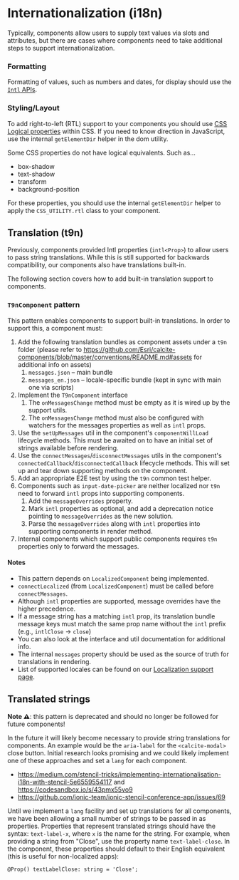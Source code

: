# Internationalization (i18n)

Typically, components allow users to supply text values via slots and attributes, but there are cases where components need to take additional steps to support internationalization.

### Formatting

Formatting of values, such as numbers and dates, for display should use the [`Intl` APIs](https://developer.mozilla.org/en-US/docs/Web/JavaScript/Reference/Global_Objects/Intl).

### Styling/Layout

To add right-to-left (RTL) support to your components you should use [CSS Logical properties](https://developer.mozilla.org/en-US/docs/Web/CSS/CSS_Logical_Properties) within CSS. If you need to know direction in JavaScript, use the internal `getElementDir` helper in the dom utility.

Some CSS properties do not have logical equivalents. Such as...

- box-shadow
- text-shadow
- transform
- background-position

For these properties, you should use the internal `getElementDir` helper to apply the `CSS_UTILITY.rtl` class to your component.

## Translation (t9n)

Previously, components provided Intl properties (`intl<Prop>`) to allow users to pass string translations. While this is still supported for backwards compatibility, our components also have translations built-in.

The following section covers how to add built-in translation support to components.

### `T9nComponent` pattern

This pattern enables components to support built-in translations. In order to support this, a component must:

1. Add the following translation bundles as component assets under a `t9n` folder (please refer to <https://github.com/Esri/calcite-components/blob/master/conventions/README.md#assets> for additional info on assets)
   1. `messages.json` – main bundle
   2. `messages_en.json` – locale-specific bundle (kept in sync with main one via scripts)
2. Implement the `T9nComponent` interface
   1. The `onMessagesChange` method must be empty as it is wired up by the support utils.
   2. The `onMessagesChange` method must also be configured with watchers for the messages properties as well as `intl` props.
3. Use the `setUpMessages` util in the component's `componentWillLoad` lifecycle methods. This must be awaited on to have an initial set of strings available before rendering.
4. Use the `connectMessages`/`disconnectMessages` utils in the component's `connectedCallback`/`disconnectedCallback` lifecycle methods. This will set up and tear down supporting methods on the component.
5. Add an appropriate E2E test by using the `t9n` common test helper.
6. Components such as `input-date-picker` are neither localized nor `t9n` need to forward `intl` props into supporting components.
   1. Add the `messageOverrides` property.
   2. Mark `intl` properties as optional, and add a deprecation notice pointing to `messageOverrides` as the new solution.
   3. Parse the `messageOverrides` along with `intl` properties into supporting components in render method.
7. Internal components which support public components requires `t9n` properties only to forward the messages.

#### Notes

- This pattern depends on `LocalizedComponent` being implemented.
- `connectLocalized` (from `LocalizedComponent`) must be called before `connectMessages`.
- Although `intl` properties are supported, message overrides have the higher precedence.
- If a message string has a matching `intl` prop, its translation bundle message keys must match the same prop name without the `intl` prefix (e.g., `intlClose` -> `close`)
- You can also look at the interface and util documentation for additional info.
- The internal `messages` property should be used as the source of truth for translations in rendering.
- List of supported locales can be found on our [Localization support page](https://developers.arcgis.com/calcite-design-system/localization/#locale-support).

## Translated strings

**Note ⚠️**: this pattern is deprecated and should no longer be followed for future components!

In the future it will likely become necessary to provide string translations for components. An example would be the `aria-label` for the `<calcite-modal>` close button. Initial research looks promising and we could likely implement one of these approaches and set a `lang` for each component.

- <https://medium.com/stencil-tricks/implementing-internationalisation-i18n-with-stencil-5e6559554117> and <https://codesandbox.io/s/43pmx55vo9>
- <https://github.com/ionic-team/ionic-stencil-conference-app/issues/69>

Until we implement a `lang` facility and set up translations for all components, we have been allowing a small number of strings to be passed in as properties. Properties that represent translated strings should have the syntax: `text-label-x`, where `x` is the name for the string. For example, when providing a string from "Close", use the property name `text-label-close`. In the component, these properties should default to their English equivalent (this is useful for non-localized apps):

```
@Prop() textLabelClose: string = 'Close';
```
